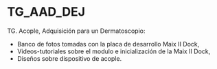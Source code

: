 # TG_AAD_DEJ
TG. Acople, Adquisición para un Dermatoscopio:
- Banco de fotos tomadas con la placa de desarrollo Maix II Dock,
- Videos-tutoriales sobre el modulo e inicialización de la Maix II Dock,
- Diseños sobre dispositivo de acople.
